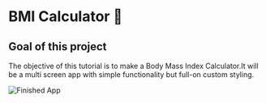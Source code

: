 # BMI Calculator 💪

## Goal of this project

The objective of this tutorial is to make a Body Mass Index Calculator.It will be a multi screen app with simple functionality but full-on custom styling.

![Finished App](https://github.com/londonappbrewery/Images/blob/master/bmi-calc-demo.gif)
